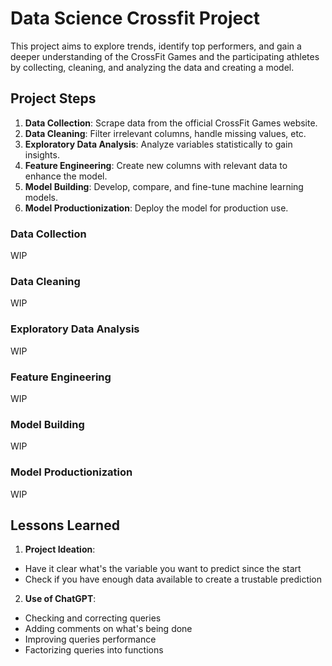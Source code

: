 # **Data Science Crossfit Project**
This project aims to explore trends, identify top performers, and gain a deeper understanding of the CrossFit Games and the participating athletes by collecting, cleaning, and analyzing the data and creating a model.

## **Project Steps**
1. **Data Collection**: Scrape data from the official CrossFit Games website.
2. **Data Cleaning**: Filter irrelevant columns, handle missing values, etc.
3. **Exploratory Data Analysis**: Analyze variables statistically to gain insights.
4. **Feature Engineering**: Create new columns with relevant data to enhance the model.
5. **Model Building**: Develop, compare, and fine-tune machine learning models.
6. **Model Productionization**: Deploy the model for production use.

### **Data Collection**
WIP

### **Data Cleaning**
WIP

### **Exploratory Data Analysis**
WIP

### **Feature Engineering**
WIP

### **Model Building**
WIP

### **Model Productionization**
WIP

## **Lessons Learned**
1. **Project Ideation**:
* Have it clear what's the variable you want to predict since the start
* Check if you have enough data available to create a trustable prediction
2. **Use of ChatGPT**:
* Checking and correcting queries
* Adding comments on what's being done
* Improving queries performance
* Factorizing queries into functions